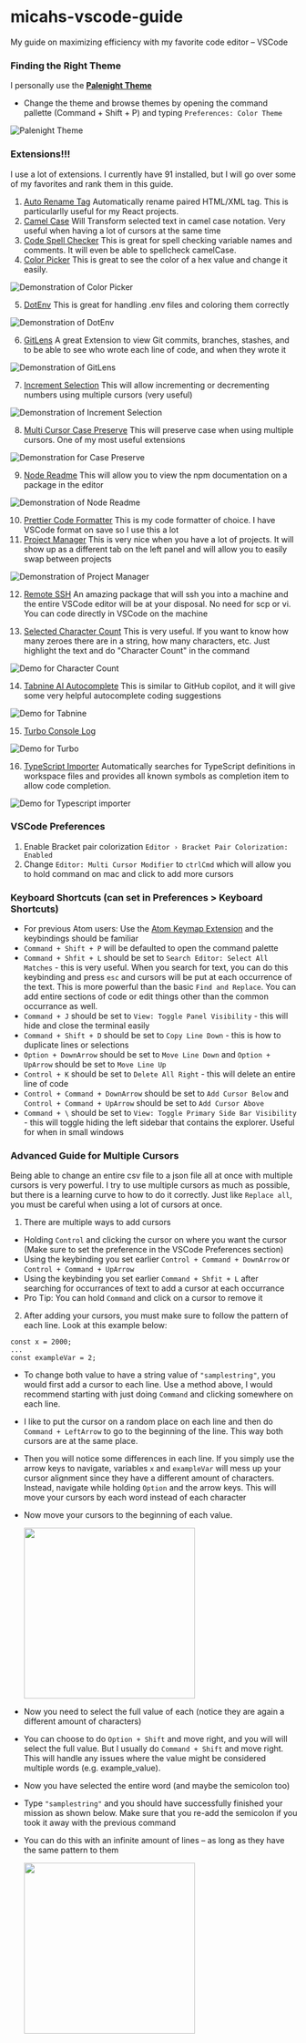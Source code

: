 # micahs-vscode-guide
My guide on maximizing efficiency with my favorite code editor –  VSCode

### Finding the Right Theme
I personally use the [**Palenight Theme**](https://marketplace.visualstudio.com/items?itemName=whizkydee.material-palenight-theme)
- Change the theme and browse themes by opening the command pallette (Command + Shift + P) and typing `Preferences: Color Theme`

![Palenight Theme](assets/palenight-example.png)

### Extensions!!!
I use a lot of extensions. I currently have 91 installed, but I will go over some of my favorites and rank them in this guide.

1. [Auto Rename Tag](https://marketplace.visualstudio.com/items?itemName=formulahendry.auto-rename-tag) Automatically rename paired HTML/XML tag. This is particularlly useful for my React projects.
2. [Camel Case](https://marketplace.visualstudio.com/items?itemName=MarioQueiros.CamelCase) Will Transform selected text in camel case notation. Very useful when having a lot of cursors at the same time
3. [Code Spell Checker](https://marketplace.visualstudio.com/items?itemName=streetsidesoftware.code-spell-checker) This is great for spell checking variable names and comments. It will even be able to spellcheck camelCase.
4. [Color Picker](https://marketplace.visualstudio.com/items?itemName=anseki.vscode-color&ssr=false#review-details) This is great to see the color of a hex value and change it easily. 

![Demonstration of Color Picker](https://raw.githubusercontent.com/anseki/vscode-color/master/s-01.gif)

5. [DotEnv](https://marketplace.visualstudio.com/items?itemName=mikestead.dotenv) This is great for handling .env files and coloring them correctly 

![Demonstration of DotEnv](https://raw.githubusercontent.com/mikestead/vscode-dotenv/master/images/screenshot.png)

6. [GitLens](https://marketplace.visualstudio.com/items?itemName=eamodio.gitlens) A great Extension to view Git commits, branches, stashes, and to be able to see who wrote each line of code, and when they wrote it

![Demonstration of GitLens](https://raw.githubusercontent.com/gitkraken/vscode-gitlens/main/images/docs/commits-view.png)

7. [Increment Selection](https://marketplace.visualstudio.com/items?itemName=albymor.increment-selection) This will allow incrementing or decrementing numbers using multiple cursors (very useful)

![Demonstration of Increment Selection](https://github.com/albymor/Increment-Selection/raw/master/images/demo.gif)

8. [Multi Cursor Case Preserve](https://marketplace.visualstudio.com/items?itemName=Cardinal90.multi-cursor-case-preserve) This will preserve case when using multiple cursors. One of my most useful extensions

![Demonstration for Case Preserve](https://github.com/Cardinal90/multi-cursor-case-preserve/raw/master/images/Example.gif)

9. [Node Readme](https://marketplace.visualstudio.com/items?itemName=bengreenier.vscode-node-readme) This will allow you to view the npm documentation on a package in the editor

![Demonstration of Node Readme](https://raw.githubusercontent.com/bengreenier/vscode-node-readme/master/images/example-import.gif)

10. [Prettier Code Formatter](https://marketplace.visualstudio.com/items?itemName=esbenp.prettier-vscode) This is my code formatter of choice. I have VSCode format on save so I use this a lot
11. [Project Manager](https://marketplace.visualstudio.com/items?itemName=alefragnani.project-manager) This is very nice when you have a lot of projects. It will show up as a different tab on the left panel and will allow you to easily swap between projects

![Demonstration of Project Manager](https://raw.githubusercontent.com/alefragnani/vscode-project-manager/4e8b7ddf030ed005aaca9393c67f28d7ca9f4b19/images/vscode-project-manager-side-bar-tags.gif)

12. [Remote SSH](https://marketplace.visualstudio.com/items?itemName=ms-vscode-remote.remote-ssh) An amazing package that will ssh you into a machine and the entire VSCode editor will be at your disposal. No need for scp or vi. You can code directly in VSCode on the machine

13. [Selected Character Count](https://marketplace.visualstudio.com/items?itemName=mousetraps.selected-character-count) This is very useful. If you want to know how many zeroes there are in a string, how many characters, etc. Just highlight the text and do "Character Count" in the command 

![Demo for Character Count](https://user-images.githubusercontent.com/762848/36338135-07014900-135c-11e8-80e3-ec2a24501d85.png)

14. [Tabnine AI Autocomplete](https://marketplace.visualstudio.com/items?itemName=TabNine.tabnine-vscode) This is similar to GitHub copilot, and it will give some very helpful autocomplete coding suggestions

![Demo for Tabnine](https://github.com/codota/TabNine/raw/master/with-and-without-tabnine-java.gif)

15. [Turbo Console Log](https://marketplace.visualstudio.com/items?itemName=ChakrounAnas.turbo-console-log)

![Demo for Turbo](https://image.ibb.co/dysw7p/insert_log_message.gif)

16. [TypeScript Importer](https://marketplace.visualstudio.com/items?itemName=pmneo.tsimporter) Automatically searches for TypeScript definitions in workspace files and provides all known symbols as completion item to allow code completion.

![Demo for Typescript importer](https://raw.githubusercontent.com/pmneo/ts-importer/master/demo.gif)

### VSCode Preferences
1. Enable Bracket pair colorization `Editor › Bracket Pair Colorization: Enabled`
2. Change `Editor: Multi Cursor Modifier` to `ctrlCmd` which will allow you to hold command on mac and click to add more cursors

### Keyboard Shortcuts (can set in Preferences > Keyboard Shortcuts)
- For previous Atom users: Use the [Atom Keymap Extension](https://marketplace.visualstudio.com/items?itemName=ms-vscode.atom-keybindings) and the keybindings should be familiar
- `Command + Shift + P` will be defaulted to open the command palette
- `Command + Shfit + L` should be set to `Search Editor: Select All Matches` - this is very useful. When you search for text, you can do this keybinding and press `esc` and cursors will be put at each occurrence of the text. This is more powerful than the basic `Find and Replace`. You can add entire sections of code or edit things other than the common occurrance as well.
- `Command + J` should be set to `View: Toggle Panel Visibility` - this will hide and close the terminal easily
- `Command + Shift + D` should be set to `Copy Line Down` - this is how to duplicate lines or selections
- `Option + DownArrow` should be set to `Move Line Down` and `Option + UpArrow` should be set to `Move Line Up`
- `Control + K` should be set to `Delete All Right` - this will delete an entire line of code
- `Control + Command + DownArrow` should be set to `Add Cursor Below` and `Control + Command + UpArrow` should be set to `Add Cursor Above`
- `Command + \` should be set to `View: Toggle Primary Side Bar Visibility` - this will toggle hiding the left sidebar that contains the explorer. Useful for when in small windows

### Advanced Guide for Multiple Cursors
Being able to change an entire csv file to a json file all at once with multiple cursors is very powerful. I try to use multiple cursors as much as possible, but there is a learning curve to how to do it correctly. Just like `Replace all`, you must be careful when using a lot of cursors at once.
1. There are multiple ways to add cursors
  - Holding `Control` and clicking the cursor on where you want the cursor (Make sure to set the preference in the VSCode Preferences section)
  - Using the keybinding you set earlier `Control + Command + DownArrow` or `Control + Command + UpArrow`
  - Using the keybinding you set earlier `Command + Shfit + L` after searching for occurrances of text to add a cursor at each occurrance
  - Pro Tip: You can hold `Command` and click on a cursor to remove it
2. After adding your cursors, you must make sure to follow the pattern of each line. Look at this example below:
```
const x = 2000;
...
const exampleVar = 2;

```

- To change both value to have a string value of `"samplestring"`, you would first add a cursor to each line. Use a method above, I would recommend starting with just doing `Command` and clicking somewhere on each line. 
- I like to put the cursor on a random place on each line and then do `Command + LeftArrow` to go to the beginning of the line. This way both cursors are at the same place.
- Then you will notice some differences in each line. If you simply use the arrow keys to navigate, variables `x` and `exampleVar` will mess up your cursor alignment since they have a different amount of characters. Instead, navigate while holding `Option` and the arrow keys. This will move your cursors by each word instead of each character
- Now move your cursors to the beginning of each value. 

  <img src="assets/multi-cursor-1.png" width="300px">

- Now you need to select the full value of each (notice they are again a different amount of characters)
- You can choose to do `Option + Shift` and move right, and you will will select the full value. But I usually do `Command + Shift` and move right. This will handle any issues where the value might be considered multiple words (e.g. example_value). 
- Now you have selected the entire word (and maybe the semicolon too)
- Type `"samplestring"` and you should have successfully finished your mission as shown below. Make sure that you re-add the semicolon if you took it away with the previous command
- You can do this with an infinite amount of lines – as long as they have the same pattern to them

  <img src="assets/multi-cursor-2.png" width="300px">
